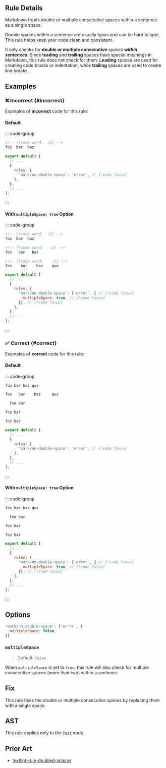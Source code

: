 <!-- markdownlint-disable-next-line no-inline-html first-line-h1 -->
<header v-html="$frontmatter.rule"></header>

## Rule Details

Markdown treats double or multiple consecutive spaces within a sentence as a single space.

Double spaces within a sentence are usually typos and can be hard to spot. This rule helps keep your code clean and consistent.

It only checks for **double or multiple consecutive** spaces ***within sentences***. Since **leading** and **trailing** spaces have special meanings in Markdown, this rule does not check for them. **Leading** spaces are used for creating code blocks or indentation, while **trailing** spaces are used to create line breaks.

## Examples

### :x: Incorrect {#incorrect}

Examples of **incorrect** code for this rule:

#### Default

::: code-group

```md [incorrect.md]
<!-- [!code word:  :1] -->
foo  bar  baz
```

```js [eslint.config.mjs] {5}
export default [
  // ...
  {
    rules: {
      'mark/no-double-space': 'error', // [!code focus]
    },
  },
  // ...
];
```

:::

#### With `multipleSpace: true` Option

::: code-group

```md [incorrect.md]
<!-- [!code word:  :1] -->
foo  bar  baz

<!-- [!code word:   :1] -->
foo   bar   baz

<!-- [!code word:    :1] -->
foo    bar    baz    qux
```

```js [eslint.config.mjs] {5-7}
export default [
  // ...
  {
    rules: {
      'mark/no-double-space': ['error', { // [!code focus]
        multipleSpace: true, // [!code focus]
      }], // [!code focus]
    },
  },
  // ...
];
```

:::

### :white_check_mark: Correct {#correct}

Examples of **correct** code for this rule:

#### Default

::: code-group

```md [correct.md]
foo bar baz qux

foo   bar    baz     qux

  foo bar

foo bar  ⁡

foo bar    ⁡
```

```js [eslint.config.mjs] {5}
export default [
  // ...
  {
    rules: {
      'mark/no-double-space': 'error', // [!code focus]
    },
  },
  // ...
];
```

:::

#### With `multipleSpace: true` Option

::: code-group

```md [correct.md]
foo bar baz qux

  foo bar

foo bar  ⁡

foo bar    ⁡
```

```js [eslint.config.mjs] {5-7}
export default [
  // ...
  {
    rules: {
      'mark/no-double-space': ['error', { // [!code focus]
        multipleSpace: true, // [!code focus]
      }], // [!code focus]
    },
  },
  // ...
];
```

:::

## Options

```js
'mark/no-double-space': ['error', {
  multipleSpace: false,
}]
```

### `multipleSpace`

> Default: `false`

When `multipleSpace` is set to `true`, this rule will also check for multiple consecutive spaces (more than two) within a sentence.

## Fix

This rule fixes the double or multiple consecutive spaces by replacing them with a single space.

## AST

This rule applies only to the [`Text`](https://github.com/syntax-tree/mdast?tab=readme-ov-file#text) node.

## Prior Art

- [textlint-rule-doubled-spaces](https://github.com/iwamatsu0430/textlint-rule-doubled-spaces)
